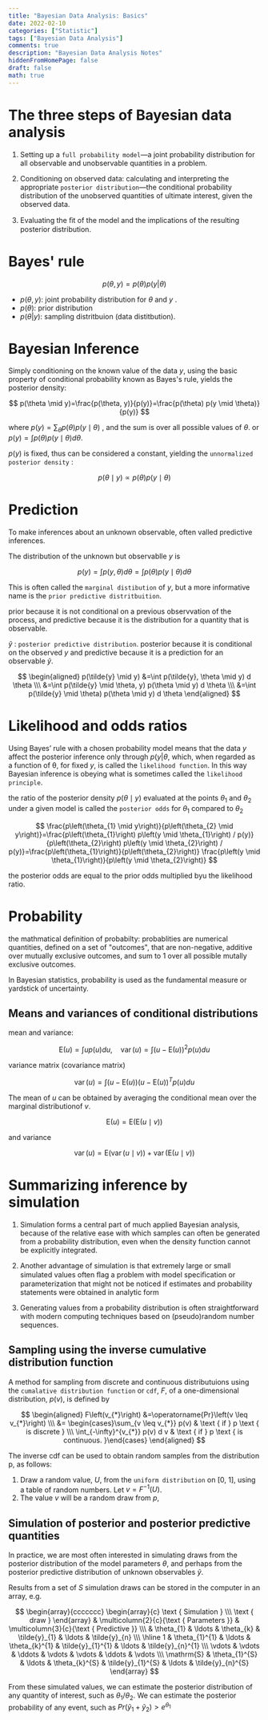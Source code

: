 ```yaml
---
title: "Bayesian Data Analysis: Basics"
date: 2022-02-10
categories: ["Statistic"] 
tags: ["Bayesian Data Analysis"]
comments: true
description: "Bayesian Data Analysis Notes"
hiddenFromHomePage: false
draft: false
math: true
---
```



# The three steps of Bayesian data analysis

1. Setting up a `full probability model`—a joint probability distribution for all observable and unobservable quantities in a problem.

2. Conditioning on observed data: calculating and interpreting the appropriate `posterior distribution`—the conditional probability distribution of the unobserved quantities of ultimate interest, given the observed data.

3. Evaluating the ﬁt of the model and the implications of the resulting posterior distribution.


# Bayes' rule


$$ p (\theta, y) = p(\theta)p(y | \theta)$$

- $p (\theta, y)$: joint probability distribution for $\theta$ and $y$ .
- $p (\theta)$: prior distribution
- $p (\theta | y)$: sampling distritbuion (data distitbution).

# Bayesian Inference

Simply conditioning on the known value of the data $y$, using the basic property of conditional probability known as Bayes's rule, yields the posterior density:

$$
p(\theta \mid y)=\frac{p(\theta, y)}{p(y)}=\frac{p(\theta) p(y \mid \theta)}{p(y)}
$$


where $p (y) = \sum_{\theta} p(\theta) p(y \mid \theta)$ , and the sum is over all possible values of $\theta$.  or $p(y) = \int p(\theta) p(y \mid \theta) d \theta$.



$p(y)$ is fixed, thus can be considered a constant, yielding the `unnormalized posterior density` :

$$
p(\theta \mid y) \propto p(\theta) p(y \mid \theta)
$$


# Prediction
To make inferences about an unknown observable, often valled predictive inferences.

The distribution of the unknown but observablle $y$ is 

$$
p(y) = \int p(y, \theta) d \theta = \int p(\theta) p (y \mid \theta) d \theta
$$

This is often called the `marginal distibution` of $y$, but a more informative name is the `prior predictive distritbuition`.

prior because it is not conditional on a previous observvation of the process, and predictive because it is the distribution for a quantity that is observable.


$\tilde{y}$ : `posterior predictive distribution`. posterior because it is conditional on the observed $y$ and predictive because it is a prediction for an observable $\tilde{y}$.


$$
\begin{aligned}
p(\tilde{y} \mid y) &=\int p(\tilde{y}, \theta \mid y) d \theta \\\ 
&=\int p(\tilde{y} \mid \theta, y) p(\theta \mid y) d \theta \\\ 
&=\int p(\tilde{y} \mid \theta) p(\theta \mid y) d \theta
\end{aligned}
$$


# Likelihood and odds ratios

Using Bayes’ rule with a chosen probability model means that the data $y$ affect the posterior inference only through $p(y| \theta$, which, when regarded as a function of θ, for fixed $y$, is called the `likelihood function`. In this way Bayesian inference is obeying what is sometimes called the `likelihood principle`.

the ratio of the posterior density $p(\theta \mid y)$ evaluated at the points $\theta_1$ and $\theta_2$ under a given model is called the `posterior odds` for  $\theta_1$ compared to  $\theta_2$ 


$$
\frac{p\left(\theta_{1} \mid y\right)}{p\left(\theta_{2} \mid y\right)}=\frac{p\left(\theta_{1}\right) p\left(y \mid \theta_{1}\right) / p(y)}{p\left(\theta_{2}\right) p\left(y \mid \theta_{2}\right) / p(y)}=\frac{p\left(\theta_{1}\right)}{p\left(\theta_{2}\right)} \frac{p\left(y \mid \theta_{1}\right)}{p\left(y \mid \theta_{2}\right)}
$$


the posterior odds are equal to the prior odds multiplied byu the likelihood ratio.




# Probability


the mathmatical definition of probabilty: probablities are numerical quantities, defined on a set of "outcomes", that are non-negative, additive over mutually exclusive outcomes, and sum to 1 over all possible mutally exclusive outcomes.


In Bayesian statistics, probability is used as the fundamental measure or yardstick of uncertainty.

## Means and variances of conditional distributions

mean and variance:

$$
\mathrm{E}(u)=\int u p(u) d u, \quad \operatorname{var}(u)=\int(u-\mathrm{E}(u))^{2} p(u) d u
$$


variance matrix (covariance matrix)

$$
\operatorname{var}(u)=\int(u-\mathrm{E}(u))(u-\mathrm{E}(u))^{T} p(u) d u
$$


The mean of $u$ can be obtained by averaging the conditional mean over the marginal distributionof $v$.

$$
\mathrm{E}(u)= \mathrm{E}(\mathrm{E}( u \mid v)) 
$$

and variance

$$
\operatorname{var}(u)=\mathrm{E}(\operatorname{var}(u \mid v))+\operatorname{var}(\mathrm{E}(u \mid v))
$$


# Summarizing inference by simulation

1. Simulation forms a central part of much applied Bayesian analysis, because of the relative ease with which samples can often be generated from a probability distribution, even when the density function cannot be explicitly integrated.

2. Another advantage of simulation is that extremely large or small simulated values often ﬂag a problem with model speciﬁcation or parameterization that might not be noticed if estimates and probability statements were obtained in analytic form

3. Generating values from a probability distribution is often straightforward with modern computing techniques based on (pseudo)random number sequences.


## Sampling using the inverse cumulative distribution function

A method for sampling from discrete and continuous distributuions using the `cumalative distribution function` or `cdf`, $F$, of a one-dimensional distribution, $p(v)$, is defined by 


$$
\begin{aligned}
F\left(v_{*}\right) &=\operatorname{Pr}\left(v \leq v_{*}\right) \\\ 
&= \begin{cases}\sum_{v \leq v_{*}} p(v) & \text { if } p \text { is discrete } \\\ 
\int_{-\infty}^{v_{*}} p(v) d v & \text { if } p \text { is continuous. }\end{cases}
\end{aligned}
$$


The inverse cdf can be used to obtain random samples from the distribution p, as follows:

1. Draw a random value, $U$, from the `uniform distribution` on [0, 1], using a table of random numbers. Let $v = F^{-1} (U)$.
2. The value $v$ will be a random draw from $p$,


## Simulation of posterior and posterior predictive quantities

In practice, we are most often interested in simulating draws from the posterior distribution of the model parameters $\theta$, and perhaps from the posterior predictive distribution of unknown observables $\tilde{y}$.


Results from a set of $S$ simulation draws can be stored in the computer in an array, e.g.


$$
\begin{array}{ccccccc}
\begin{array}{c}
\text { Simulation } \\\ 
\text { draw }
\end{array} & \multicolumn{2}{c}{\text { Parameters }} & \multicolumn{3}{c}{\text { Predictive }} \\\ 
& \theta_{1} & \ldots & \theta_{k} & \tilde{y}_{1} & \ldots & \tilde{y}_{n} \\\ 
\hline 1 & \theta_{1}^{1} & \ldots & \theta_{k}^{1} & \tilde{y}_{1}^{1} & \ldots & \tilde{y}_{n}^{1} \\\ 
\vdots & \vdots & \ddots & \vdots & \vdots & \ddots & \vdots \\\ 
\mathrm{S} & \theta_{1}^{S} & \ldots & \theta_{k}^{S} & \tilde{y}_{1}^{S} & \ldots & \tilde{y}_{n}^{S}
\end{array}
$$


From these simulated values, we can estimate the posterior distribution of any quantity of interest, such as $\theta_1 / \theta_2$. We can estimate the posterior probability of any event, such as $Pr (\tilde{y}_1 + \tilde{y}_2) > e^{\theta_1}$